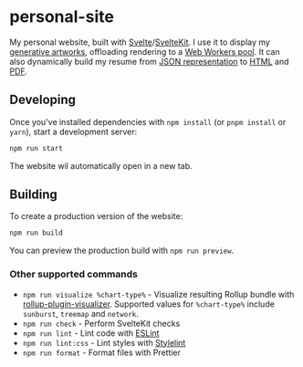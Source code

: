 # personal-site

My personal website, built with [Svelte](https://svelte.dev/)/[SvelteKit](https://kit.svelte.dev/). I use it to display my [generative artworks](https://github.com/codedpalette/sketches), offloading rendering to a [Web Workers pool](/src/lib/worker.ts). It can also dynamically build my resume from [JSON representation](/src/routes/about/resume.json) to [HTML](src/routes/about/Resume.svelte) and [PDF](/src/routes/about/resume.pdf/+server.ts).

## Developing

Once you've installed dependencies with `npm install` (or `pnpm install` or `yarn`), start a development server:

```bash
npm run start
```

The website wil automatically open in a new tab.

## Building

To create a production version of the website:

```bash
npm run build
```

You can preview the production build with `npm run preview`.

### Other supported commands

- `npm run visualize %chart-type%` - Visualize resulting Rollup bundle with [rollup-plugin-visualizer](https://github.com/btd/rollup-plugin-visualizer). Supported values for `%chart-type%` include `sunburst`, `treemap` and `network`.
- `npm run check` - Perform SvelteKit checks
- `npm run lint` - Lint code with [ESLint](/.eslintrc.cjs)
- `npm run lint:css` - Lint styles with [Stylelint](/.stylelintrc.json)
- `npm run format` - Format files with Prettier
